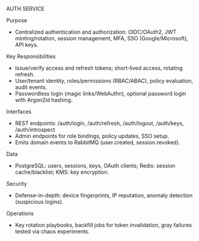 AUTH SERVICE

Purpose
- Centralized authentication and authorization: OIDC/OAuth2, JWT minting/rotation, session management, MFA, SSO (Google/Microsoft), API keys.

Key Responsibilities
- Issue/verify access and refresh tokens; short-lived access, rotating refresh.
- User/tenant identity, roles/permissions (RBAC/ABAC), policy evaluation, audit events.
- Passwordless login (magic links/WebAuthn), optional password login with Argon2id hashing.

Interfaces
- REST endpoints: /auth/login, /auth/refresh, /auth/logout, /auth/keys, /auth/introspect
- Admin endpoints for role bindings, policy updates, SSO setup.
- Emits domain events to RabbitMQ (user.created, session.revoked).

Data
- PostgreSQL: users, sessions, keys, OAuth clients; Redis: session cache/blacklist; KMS: key encryption.

Security
- Defense-in-depth: device fingerprints, IP reputation, anomaly detection (suspicious logins).

Operations
- Key rotation playbooks, backfill jobs for token invalidation, gray failures tested via chaos experiments.
